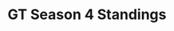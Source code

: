 ---
layout: seasons_fetch
slug: s4
title: GT Season 4 Standings
description: GT Season 4 Standings
permalink: '/:categories/standings'
category: gt
menu_title: GT Standings
menu_icon: /assets/site-img/gt.png
menu_hide: false
---